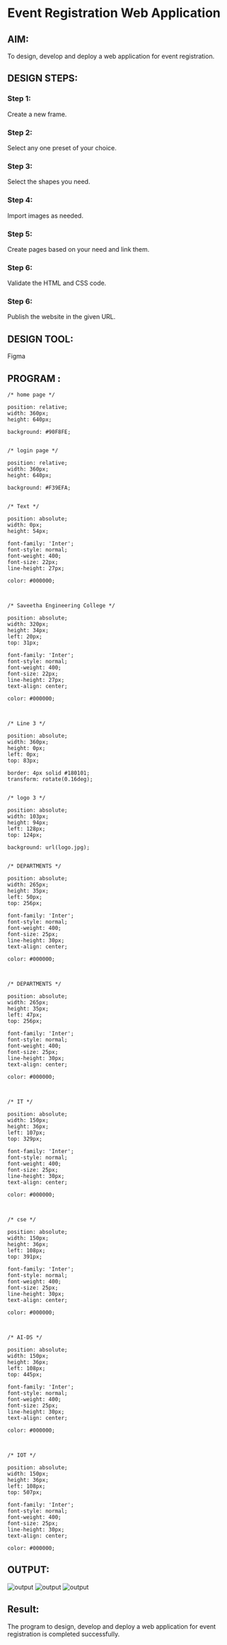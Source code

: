 # Event Registration Web Application

## AIM:
To design, develop and deploy a web application for event registration.

## DESIGN STEPS:

### Step 1:

Create a new frame.
### Step 2:
Select any one preset of your choice.

### Step 3:
Select the shapes you need.

### Step 4:
Import images as needed.

### Step 5:
Create pages based on your need and link them.
### Step 6:

Validate the HTML and CSS code.

### Step 6:

Publish the website in the given URL.

## DESIGN TOOL:
Figma
## PROGRAM :
```
/* home page */

position: relative;
width: 360px;
height: 640px;

background: #90F8FE;


/* login page */

position: relative;
width: 360px;
height: 640px;

background: #F39EFA;


/* Text */

position: absolute;
width: 0px;
height: 54px;

font-family: 'Inter';
font-style: normal;
font-weight: 400;
font-size: 22px;
line-height: 27px;

color: #000000;



/* Saveetha Engineering College */

position: absolute;
width: 320px;
height: 34px;
left: 20px;
top: 31px;

font-family: 'Inter';
font-style: normal;
font-weight: 400;
font-size: 22px;
line-height: 27px;
text-align: center;

color: #000000;



/* Line 3 */

position: absolute;
width: 360px;
height: 0px;
left: 0px;
top: 83px;

border: 4px solid #180101;
transform: rotate(0.16deg);


/* logo 3 */

position: absolute;
width: 103px;
height: 94px;
left: 128px;
top: 124px;

background: url(logo.jpg);


/* DEPARTMENTS */

position: absolute;
width: 265px;
height: 35px;
left: 50px;
top: 256px;

font-family: 'Inter';
font-style: normal;
font-weight: 400;
font-size: 25px;
line-height: 30px;
text-align: center;

color: #000000;



/* DEPARTMENTS */

position: absolute;
width: 265px;
height: 35px;
left: 47px;
top: 256px;

font-family: 'Inter';
font-style: normal;
font-weight: 400;
font-size: 25px;
line-height: 30px;
text-align: center;

color: #000000;



/* IT */

position: absolute;
width: 150px;
height: 36px;
left: 107px;
top: 329px;

font-family: 'Inter';
font-style: normal;
font-weight: 400;
font-size: 25px;
line-height: 30px;
text-align: center;

color: #000000;



/* cse */

position: absolute;
width: 150px;
height: 36px;
left: 108px;
top: 391px;

font-family: 'Inter';
font-style: normal;
font-weight: 400;
font-size: 25px;
line-height: 30px;
text-align: center;

color: #000000;



/* AI-DS */

position: absolute;
width: 150px;
height: 36px;
left: 108px;
top: 445px;

font-family: 'Inter';
font-style: normal;
font-weight: 400;
font-size: 25px;
line-height: 30px;
text-align: center;

color: #000000;



/* IOT */

position: absolute;
width: 150px;
height: 36px;
left: 108px;
top: 507px;

font-family: 'Inter';
font-style: normal;
font-weight: 400;
font-size: 25px;
line-height: 30px;
text-align: center;

color: #000000;

```

## OUTPUT:
![output](./Out91.png)
![output](./out92.png)
![output](./out93.png)


## Result:

The program to design, develop and deploy a web application for event registration is
completed successfully.